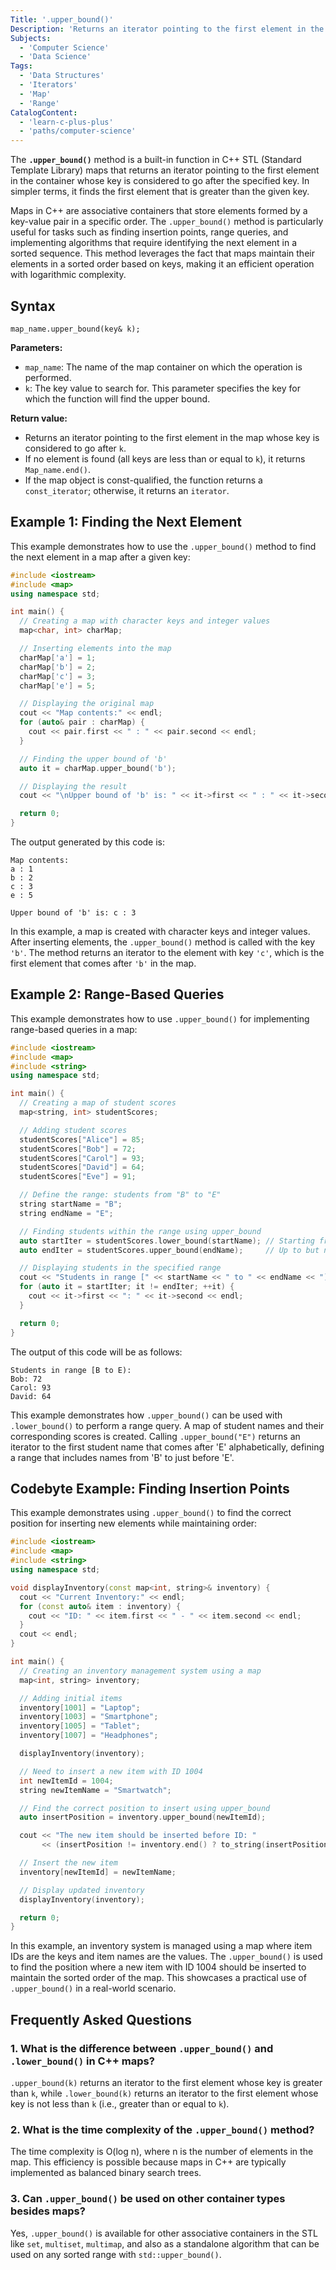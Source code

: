 ```yaml
---
Title: '.upper_bound()'
Description: 'Returns an iterator pointing to the first element in the map container whose key is considered to go after the specified key.'
Subjects:
  - 'Computer Science'
  - 'Data Science'
Tags:
  - 'Data Structures'
  - 'Iterators'
  - 'Map'
  - 'Range'
CatalogContent:
  - 'learn-c-plus-plus'
  - 'paths/computer-science'
---
```


The **`.upper_bound()`** method is a built-in function in C++ STL (Standard Template Library) maps that returns an iterator pointing to the first element in the container whose key is considered to go after the specified key. In simpler terms, it finds the first element that is greater than the given key.

Maps in C++ are associative containers that store elements formed by a key-value pair in a specific order. The `.upper_bound()` method is particularly useful for tasks such as finding insertion points, range queries, and implementing algorithms that require identifying the next element in a sorted sequence. This method leverages the fact that maps maintain their elements in a sorted order based on keys, making it an efficient operation with logarithmic complexity.

## Syntax

```pseudo
map_name.upper_bound(key& k);
```

**Parameters:**

- `map_name`: The name of the map container on which the operation is performed.
- `k`: The key value to search for. This parameter specifies the key for which the function will find the upper bound.

**Return value:**

- Returns an iterator pointing to the first element in the map whose key is considered to go after `k`.
- If no element is found (all keys are less than or equal to `k`), it returns `Map_name.end()`.
- If the map object is const-qualified, the function returns a `const_iterator`; otherwise, it returns an `iterator`.

## Example 1: Finding the Next Element

This example demonstrates how to use the `.upper_bound()` method to find the next element in a map after a given key:

```cpp
#include <iostream>
#include <map>
using namespace std;

int main() {
  // Creating a map with character keys and integer values
  map<char, int> charMap;

  // Inserting elements into the map
  charMap['a'] = 1;
  charMap['b'] = 2;
  charMap['c'] = 3;
  charMap['e'] = 5;

  // Displaying the original map
  cout << "Map contents:" << endl;
  for (auto& pair : charMap) {
    cout << pair.first << " : " << pair.second << endl;
  }

  // Finding the upper bound of 'b'
  auto it = charMap.upper_bound('b');

  // Displaying the result
  cout << "\nUpper bound of 'b' is: " << it->first << " : " << it->second << endl;

  return 0;
}
```

The output generated by this code is:

```shell
Map contents:
a : 1
b : 2
c : 3
e : 5

Upper bound of 'b' is: c : 3
```

In this example, a map is created with character keys and integer values. After inserting elements, the `.upper_bound()` method is called with the key `'b'`. The method returns an iterator to the element with key `'c'`, which is the first element that comes after `'b'` in the map.

## Example 2: Range-Based Queries

This example demonstrates how to use `.upper_bound()` for implementing range-based queries in a map:

```cpp
#include <iostream>
#include <map>
#include <string>
using namespace std;

int main() {
  // Creating a map of student scores
  map<string, int> studentScores;

  // Adding student scores
  studentScores["Alice"] = 85;
  studentScores["Bob"] = 72;
  studentScores["Carol"] = 93;
  studentScores["David"] = 64;
  studentScores["Eve"] = 91;

  // Define the range: students from "B" to "E"
  string startName = "B";
  string endName = "E";

  // Finding students within the range using upper_bound
  auto startIter = studentScores.lower_bound(startName); // Starting from "B"
  auto endIter = studentScores.upper_bound(endName);     // Up to but not including "E" and beyond

  // Displaying students in the specified range
  cout << "Students in range [" << startName << " to " << endName << "):" << endl;
  for (auto it = startIter; it != endIter; ++it) {
    cout << it->first << ": " << it->second << endl;
  }

  return 0;
}
```

The output of this code will be as follows:

```shell
Students in range [B to E):
Bob: 72
Carol: 93
David: 64
```

This example demonstrates how `.upper_bound()` can be used with `.lower_bound()` to perform a range query. A map of student names and their corresponding scores is created. Calling `.upper_bound("E")` returns an iterator to the first student name that comes after 'E' alphabetically, defining a range that includes names from 'B' to just before 'E'.

## Codebyte Example: Finding Insertion Points

This example demonstrates using `.upper_bound()` to find the correct position for inserting new elements while maintaining order:

```cpp
#include <iostream>
#include <map>
#include <string>
using namespace std;

void displayInventory(const map<int, string>& inventory) {
  cout << "Current Inventory:" << endl;
  for (const auto& item : inventory) {
    cout << "ID: " << item.first << " - " << item.second << endl;
  }
  cout << endl;
}

int main() {
  // Creating an inventory management system using a map
  map<int, string> inventory;

  // Adding initial items
  inventory[1001] = "Laptop";
  inventory[1003] = "Smartphone";
  inventory[1005] = "Tablet";
  inventory[1007] = "Headphones";

  displayInventory(inventory);

  // Need to insert a new item with ID 1004
  int newItemId = 1004;
  string newItemName = "Smartwatch";

  // Find the correct position to insert using upper_bound
  auto insertPosition = inventory.upper_bound(newItemId);

  cout << "The new item should be inserted before ID: "
       << (insertPosition != inventory.end() ? to_string(insertPosition->first) : "end") << endl;

  // Insert the new item
  inventory[newItemId] = newItemName;

  // Display updated inventory
  displayInventory(inventory);

  return 0;
}
```

In this example, an inventory system is managed using a map where item IDs are the keys and item names are the values. The `.upper_bound()` is used to find the position where a new item with ID 1004 should be inserted to maintain the sorted order of the map. This showcases a practical use of `.upper_bound()` in a real-world scenario.

## Frequently Asked Questions

### 1. What is the difference between `.upper_bound()` and `.lower_bound()` in C++ maps?
`.upper_bound(k)` returns an iterator to the first element whose key is greater than `k`, while `.lower_bound(k)` returns an iterator to the first element whose key is not less than `k` (i.e., greater than or equal to `k`).

### 2. What is the time complexity of the `.upper_bound()` method?
The time complexity is O(log n), where n is the number of elements in the map. This efficiency is possible because maps in C++ are typically implemented as balanced binary search trees.

### 3. Can `.upper_bound()` be used on other container types besides maps?
Yes, `.upper_bound()` is available for other associative containers in the STL like `set`, `multiset`, `multimap`, and also as a standalone algorithm that can be used on any sorted range with `std::upper_bound()`.
